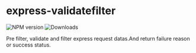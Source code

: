 # express-validatefilter

![NPM version](https://badge.fury.io/js/express-validatefilter.svg)
![Downloads](http://img.shields.io/npm/dm/express-validatefilter.svg?style=flat)

Pre filter, validate and filter express request datas.And return failure reason or success status.
